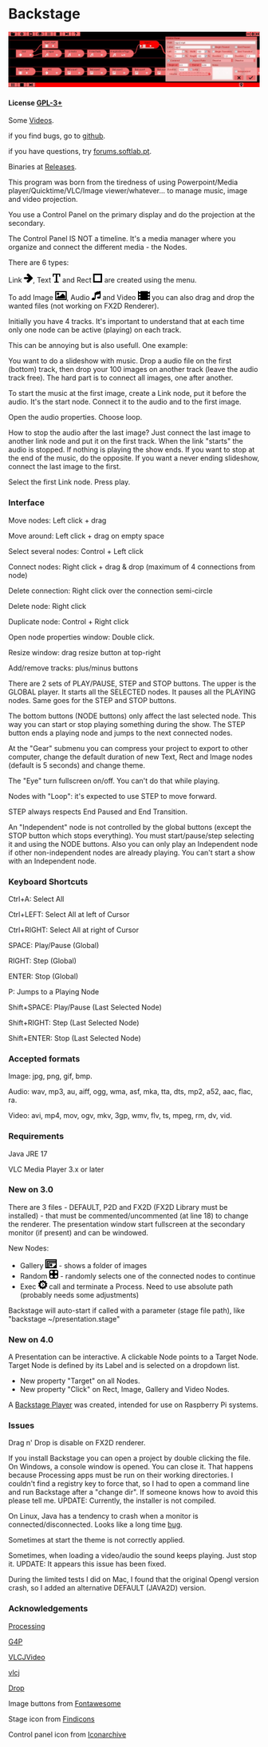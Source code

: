 # Backstage

![Screenshot](screenshot.jpg)

#### License [GPL-3+](LICENSE)

Some [Videos](https://www.youtube.com/channel/UCQ6gAS_r49hooE0dBdEfLDw).

if you find bugs, go to [github](https://github.com/linux-man/backstage/issues).

if you have questions, try [forums.softlab.pt](http://forums.softlab.pt).

Binaries at [Releases](https://github.com/linux-man/backstage/releases).

This program was born from the tiredness of using Powerpoint/Media player/Quicktime/VLC/Image viewer/whatever... to manage music, image and video projection.

You use a Control Panel on the primary display and do the projection at the secondary.

The Control Panel IS NOT a timeline. It's a media manager where you organize and connect the different media - the Nodes.

There are 6 types:

Link ![Arrow](backstage/data/link.png), Text ![T](backstage/data/text.png) and Rect ![Square](backstage/data/rect.png) are created using the menu.

To add Image ![Image](backstage/data/picture.png), Audio ![Audio](backstage/data/audio.png) and Video ![Video](backstage/data/media.png) you can also drag and drop the wanted files (not working on FX2D Renderer).

Initially you have 4 tracks. It's important to understand that at each time only one node can be active (playing) on each track.

This can be annoying but is also usefull. One example:

You want to do a slideshow with music. Drop a audio file on the first (bottom) track, then drop your 100 images on another track (leave the audio track free). The hard part is to connect all images, one after another.

To start the music at the first image, create a Link node, put it before the audio. It's the start node. Connect it to the audio and to the first image.

Open the audio properties. Choose loop.

How to stop the audio after the last image? Just connect the last image to another link node and put it on the first track. When the link "starts" the audio is stopped. If nothing is playing the show ends. If you want to stop at the end of the music, do the opposite. If you want a never ending slideshow, connect the last image to the first.

Select the first Link node. Press play.

### Interface

Move nodes: Left click + drag

Move around: Left click + drag on empty space

Select several nodes: Control + Left click

Connect nodes: Right click + drag & drop (maximum of 4 connections from node)

Delete connection: Right click over the connection semi-circle

Delete node: Right click

Duplicate node: Control + Right click

Open node properties window: Double click.

Resize window: drag resize button at top-right

Add/remove tracks: plus/minus buttons

There are 2 sets of PLAY/PAUSE, STEP and STOP buttons. The upper is the GLOBAL player. It starts all the SELECTED nodes. It pauses all the PLAYING nodes. Same goes for the STEP and STOP buttons.

The bottom buttons (NODE buttons) only affect the last selected node. This way you can start or stop playing something during the show. The STEP button ends a playing node and jumps to the next connected nodes.

At the "Gear" submenu you can compress your project to export to other computer, change the default duration of new Text, Rect and Image nodes (default is 5 seconds) and change theme.

The "Eye" turn fullscreen on/off. You can't do that while playing.

Nodes with "Loop": it's expected to use STEP to move forward.

STEP always respects End Paused and End Transition.

An "Independent" node is not controlled by the global buttons (except the STOP button which stops everything). You must start/pause/step selecting it and using the NODE buttons. Also you can only play an Independent node if other non-independent nodes are already playing. You can't start a show with an Independent node.

### Keyboard Shortcuts

Ctrl+A: Select All

Ctrl+LEFT: Select All at left of Cursor

Ctrl+RIGHT: Select All at right of Cursor

SPACE: Play/Pause (Global)

RIGHT: Step (Global)

ENTER: Stop (Global)

P: Jumps to a Playing Node

Shift+SPACE: Play/Pause (Last Selected Node)

Shift+RIGHT: Step (Last Selected Node)

Shift+ENTER: Stop (Last Selected Node)

### Accepted formats

Image: jpg, png, gif, bmp.

Audio: wav, mp3, au, aiff, ogg, wma, asf, mka, tta, dts, mp2, a52, aac, flac, ra.

Video: avi, mp4, mov, ogv, mkv, 3gp, wmv, flv, ts, mpeg, rm, dv, vid.

### Requirements

Java JRE 17

VLC Media Player 3.x or later

### New on 3.0

There are 3 files - DEFAULT, P2D and FX2D (FX2D Library must be installed) - that must be commented/uncommented (at line 18) to change the renderer. The presentation window start fullscreen at the secondary monitor (if present) and can be windowed.

New Nodes:
- Gallery ![Gallery](backstage/data/gallery.png) - shows a folder of images
- Random ![R](backstage/data/random.png) - randomly selects one of the connected nodes to continue
- Exec ![E](backstage/data/exec.png) call and terminate a Process. Need to use absolute path (probably needs some adjustments)

Backstage will auto-start if called with a parameter (stage file path), like "backstage ~/presentation.stage"

### New on 4.0

A Presentation can be interactive. A clickable Node points to a Target Node. Target Node is defined by its Label and is selected on a dropdown list.
- New property "Target" on all Nodes.
- New property "Click" on Rect, Image, Gallery and Video Nodes.

A [Backstage Player](https://github.com/linux-man/bplayer) was created, intended for use on Raspberry Pi systems.

### Issues

Drag n' Drop is disable on FX2D renderer.

If you install Backstage you can open a project by double clicking the file. On Windows, a console window is opened. You can close it. That happens because Processing apps must be run on their working directories. I couldn't find a registry key to force that, so I had to open a command line and run Backstage after a "change dir". If someone knows how to avoid this please tell me. UPDATE: Currently, the installer is not compiled.

On Linux, Java has a tendency to crash when a monitor is connected/disconnected. Looks like a long time [bug](https://www.google.pt/search?q=sun.awt.image.BufImgSurfaceData+cannot+be+cast+to+sun.java2d.xr.XRSurfaceData).

Sometimes at start the theme is not correctly applied.

Sometimes, when loading a video/audio the sound keeps playing. Just stop it. UPDATE: It appears this issue has been fixed.

During the limited tests I did on Mac, I found that the original Opengl version crash, so I added an alternative DEFAULT (JAVA2D) version.

### Acknowledgements

[Processing](https://processing.org/)

[G4P](http://www.lagers.org.uk/g4p/)

[VLCJVideo](https://github.com/linux-man/VLCJVideo)

[vlcj](https://github.com/caprica/vlcj)

[Drop](http://transfluxus.github.io/drop/)

Image buttons from [Fontawesome](http://fontawesome.io/)

Stage icon from [Findicons](http://findicons.com)

Control panel icon from [Iconarchive](http://www.iconarchive.com)

